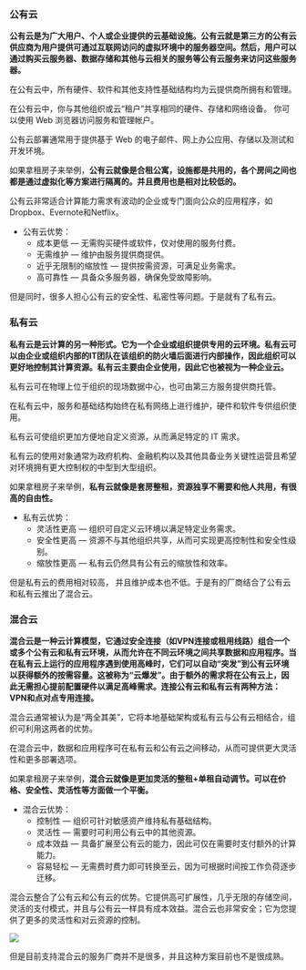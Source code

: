 ### 公有云


**公有云是为广大用户、个人或企业提供的云基础设施。公有云就是第三方的公有云供应商为用户提供可通过互联网访问的虚拟环境中的服务器空间。然后，用户可以通过购买云服务器、数据存储和其他与云相关的服务等公有云服务来访问这些服务器。**



在公有云中，所有硬件、软件和其他支持性基础结构均为云提供商所拥有和管理。



在公有云中，你与其他组织或云“租户”共享相同的硬件、存储和网络设备。 你可以使用 Web 浏览器访问服务和管理帐户。



公有云部署通常用于提供基于 Web 的电子邮件、网上办公应用、存储以及测试和开发环境。



如果拿租房子来举例，**公有云就像是合租公寓，设施都是共用的，各个房间之间也都是通过虚拟化等方案进行隔离的。并且费用也是相对比较低的。**  


公有云非常适合计算能力需求有波动的企业或专门面向公众的应用程序，如Dropbox、Evernote和Netflix。

+ 公有云优势：
    - 成本更低 — 无需购买硬件或软件，仅对使用的服务付费。
    - 无需维护 — 维护由服务提供商提供。
    - 近乎无限制的缩放性 — 提供按需资源，可满足业务需求。
    - 高可靠性 — 具备众多服务器，确保免受故障影响。

但是同时，很多人担心公有云的安全性、私密性等问题。于是就有了私有云。

### 私有云
**私有云是云计算的另一种形式。它为一个企业或组织提供专用的云环境。私有云可以由企业或组织内部的IT团队在该组织的防火墙后面进行内部操作，因此组织可以更好地控制其计算资源。私有云主要由企业使用，因此它也被视为一种企业云。**



私有云可在物理上位于组织的现场数据中心，也可由第三方服务提供商托管。



在私有云中，服务和基础结构始终在私有网络上进行维护，硬件和软件专供组织使用。



私有云可使组织更加方便地自定义资源，从而满足特定的 IT 需求。



私有云的使用对象通常为政府机构、金融机构以及其他具备业务关键性运营且希望对环境拥有更大控制权的中型到大型组织。



如果拿租房子来举例，**私有云就像是套房整租，资源独享不需要和他人共用，有很高的自由性。**  


+ 私有云优势：
    - 灵活性更高 — 组织可自定义云环境以满足特定业务需求。
    - 安全性更高 — 资源不与其他组织共享，从而可实现更高控制性和安全性级别。
    - 缩放性更高 — 私有云仍然具有公有云的缩放性和效率。

但是私有云的费用相对较高， 并且维护成本也不低。于是有的厂商结合了公有云和私有云推出了混合云。



### 混合云
**混合云是一种云计算模型，它通过安全连接（如VPN连接或租用线路）组合一个或多个公有云和私有云环境，从而允许在不同云环境之间共享数据和应用程序。当在私有云上运行的应用程序遇到使用高峰时，它们可以自动“突发”到公有云环境以获得额外的按需容量。这被称为“云爆发”。由于额外的需求将在公有云上，因此无需担心提前配置硬件以满足高峰需求。连接公有云和私有云有两种方法：VPN和点对点专用连接。**



混合云通常被认为是“两全其美”，它将本地基础架构或私有云与公有云相结合，组织可利用这两者的优势。



在混合云中，数据和应用程序可在私有云和公有云之间移动，从而可提供更大灵活性和更多部署选项。



如果拿租房子来举例，**混合云就像是更加灵活的整租+单租自动调节。可以在价格、安全性、灵活性等方面做一个平衡。**  


+ 混合云优势：
    - 控制性 — 组织可针对敏感资产维持私有基础结构。
    - 灵活性 — 需要时可利用公有云中的其他资源。
    - 成本效益 — 具备扩展至公有云的能力，因此可仅在需要时支付额外的计算能力。
    - 容易轻松 — 无需费时费力即可转换至云，因为可根据时间按工作负荷逐步迁移。

混合云整合了公有云和公有云的优势。它提供高可扩展性，几乎无限的存储空间，灵活的支付模式，并且与公有云一样具有成本效益。混合云也非常安全；它为您提供了更多的灵活性和对云资源的控制。





![](https://cdn.nlark.com/yuque/0/2022/jpeg/5378072/1672144385715-782104ff-4424-49da-a9ee-04c4b6ff6dd1.jpeg)

但是目前支持混合云的服务厂商并不是很多，并且这种方案目前也不是很成熟。

